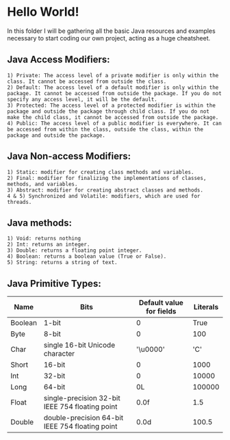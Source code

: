# Hello World!

In this folder I will be gathering all the basic Java resources and examples necessary to start coding our own project, acting as a huge cheatsheet. 

## Java Access Modifiers:
    1) Private: The access level of a private modifier is only within the class. It cannot be accessed from outside the class.
    2) Default: The access level of a default modifier is only within the package. It cannot be accessed from outside the package. If you do not specify any access level, it will be the default.
    3) Protected: The access level of a protected modifier is within the package and outside the package through child class. If you do not make the child class, it cannot be accessed from outside the package.
    4) Public: The access level of a public modifier is everywhere. It can be accessed from within the class, outside the class, within the package and outside the package.

## Java Non-access Modifiers:
    1) Static: modifier for creating class methods and variables.
    2) Final: modifier for finalizing the implementations of classes, methods, and variables.
    3) Abstract: modifier for creating abstract classes and methods.
    4 & 5) Synchronized and Volatile: modifiers, which are used for threads.

## Java methods:
    1) Void: returns nothing
    2) Int: returns an integer.
    3) Double: returns a floating point integer.
    4) Boolean: returns a boolean value (True or False).
    5) String: returns a string of text.

## Java Primitive Types:
| Name                     | Bits                     | Default value for fields |          Literals        |  
|--------------------------|--------------------------|--------------------------|--------------------------|
|   Boolean | 1-bit | 0 | True |
|   Byte | 8-bit | 0 | 100 |
| Char | single 16-bit Unicode character | '\u0000' | 'C' |
| Short | 16-bit | 0 | 1000 |
| Int | 32-bit | 0 | 10000 |
| Long | 64-bit | 0L | 100000 |
| Float | single-precision 32-bit IEEE 754 floating point | 0.0f | 1.5 |
| Double | double-precision 64-bit IEEE 754 floating point | 0.0d | 100.5 |


